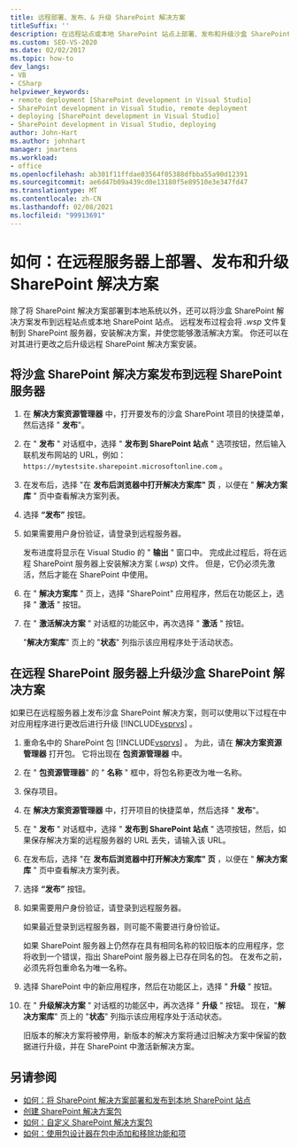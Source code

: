 ```yaml
---
title: 远程部署、发布、& 升级 SharePoint 解决方案
titleSuffix: ''
description: 在远程站点或本地 SharePoint 站点上部署、发布和升级沙盒 SharePoint 解决方案。
ms.custom: SEO-VS-2020
ms.date: 02/02/2017
ms.topic: how-to
dev_langs:
- VB
- CSharp
helpviewer_keywords:
- remote deployment [SharePoint development in Visual Studio]
- SharePoint development in Visual Studio, remote deployment
- deploying [SharePoint development in Visual Studio]
- SharePoint development in Visual Studio, deploying
author: John-Hart
ms.author: johnhart
manager: jmartens
ms.workload:
- office
ms.openlocfilehash: ab301f11ffdae03564f05388dfbba55a90d12391
ms.sourcegitcommit: ae6d47b09a439cd0e13180f5e89510e3e347fd47
ms.translationtype: MT
ms.contentlocale: zh-CN
ms.lasthandoff: 02/08/2021
ms.locfileid: "99913691"
---
```

# <a name="how-to-deploy-publish-and-upgrade-sharepoint-solutions-on-a-remote-server"></a>如何：在远程服务器上部署、发布和升级 SharePoint 解决方案
  除了将 SharePoint 解决方案部署到本地系统以外，还可以将沙盒 SharePoint 解决方案发布到远程站点或本地 SharePoint 站点。 远程发布过程会将 *.wsp* 文件复制到 SharePoint 服务器，安装解决方案，并使您能够激活解决方案。 你还可以在对其进行更改之后升级远程 SharePoint 解决方案安装。

## <a name="to-publish-a-sandboxed-sharepoint-solution-to-a-remote-sharepoint-server"></a>将沙盒 SharePoint 解决方案发布到远程 SharePoint 服务器

1. 在 **解决方案资源管理器** 中，打开要发布的沙盒 SharePoint 项目的快捷菜单，然后选择 " **发布**"。

2. 在 " **发布** " 对话框中，选择 " **发布到 SharePoint 站点** " 选项按钮，然后输入联机发布网站的 URL，例如： `https://mytestsite.sharepoint.microsoftonline.com` 。

3. 在发布后，选择 "在 **发布后浏览器中打开解决方案库" 页** ，以便在 " **解决方案库** " 页中查看解决方案列表。

4. 选择 **“发布”** 按钮。

5. 如果需要用户身份验证，请登录到远程服务器。

     发布进度将显示在 Visual Studio 的 " **输出** " 窗口中。 完成此过程后，将在远程 SharePoint 服务器上安装解决方案 (*.wsp*) 文件。 但是，它仍必须先激活，然后才能在 SharePoint 中使用。

6. 在 " **解决方案库** " 页上，选择 "SharePoint" 应用程序，然后在功能区上，选择 " **激活** " 按钮。

7. 在 " **激活解决方案** " 对话框的功能区中，再次选择 " **激活** " 按钮。

     "**解决方案库**" 页上的 "**状态**" 列指示该应用程序处于活动状态。

## <a name="to-upgrade-a-sandboxed-sharepoint-solution-on-a-remote-sharepoint-server"></a>在远程 SharePoint 服务器上升级沙盒 SharePoint 解决方案
 如果已在远程服务器上发布沙盒 SharePoint 解决方案，则可以使用以下过程在中对应用程序进行更改后进行升级 [!INCLUDE[vsprvs](../sharepoint/includes/vsprvs-md.md)] 。

1. 重命名中的 SharePoint 包 [!INCLUDE[vsprvs](../sharepoint/includes/vsprvs-md.md)] 。 为此，请在 **解决方案资源管理器** 打开包。 它将出现在 **包资源管理器** 中。

2. 在 " **包资源管理器**" 的 " **名称** " 框中，将包名称更改为唯一名称。

3. 保存项目。

4. 在 **解决方案资源管理器** 中，打开项目的快捷菜单，然后选择 " **发布**"。

5. 在 " **发布** " 对话框中，选择 " **发布到 SharePoint 站点** " 选项按钮，然后，如果保存解决方案的远程服务器的 URL 丢失，请输入该 URL。

6. 在发布后，选择 "在 **发布后浏览器中打开解决方案库" 页** ，以便在 " **解决方案库** " 页中查看解决方案列表。

7. 选择 **“发布”** 按钮。

8. 如果需要用户身份验证，请登录到远程服务器。

     如果最近登录到远程服务器，则可能不需要进行身份验证。

     如果 SharePoint 服务器上仍然存在具有相同名称的较旧版本的应用程序，您将收到一个错误，指出 SharePoint 服务器上已存在同名的包。 在发布之前，必须先将包重命名为唯一名称。

9. 选择 SharePoint 中的新应用程序，然后在功能区上，选择 " **升级** " 按钮。

10. 在 " **升级解决方案** " 对话框的功能区中，再次选择 " **升级** " 按钮。 现在，"**解决方案库**" 页上的 "**状态**" 列指示该应用程序处于活动状态。

     旧版本的解决方案将被停用，新版本的解决方案将通过旧解决方案中保留的数据进行升级，并在 SharePoint 中激活新解决方案。

## <a name="see-also"></a>另请参阅
- [如何：将 SharePoint 解决方案部署和发布到本地 SharePoint 站点](../sharepoint/how-to-deploy-and-publish-a-sharepoint-solution-to-a-local-sharepoint-site.md)
- [创建 SharePoint 解决方案包](../sharepoint/creating-sharepoint-solution-packages.md)
- [如何：自定义 SharePoint 解决方案包](../sharepoint/how-to-customize-a-sharepoint-solution-package.md)
- [如何：使用包设计器在包中添加和移除功能和项](../sharepoint/how-to-add-and-remove-features-and-items-to-a-package-by-using-the-package-designer.md)
